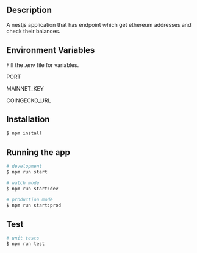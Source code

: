 ## Description

A nestjs application that has endpoint which get ethereum addresses and check their balances.

## Environment Variables
Fill the .env file for variables.

PORT

MAINNET_KEY

COINGECKO_URL


## Installation

```bash
$ npm install
```

## Running the app

```bash
# development
$ npm run start

# watch mode
$ npm run start:dev

# production mode
$ npm run start:prod
```

## Test

```bash
# unit tests
$ npm run test

